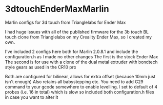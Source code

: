# 3dtouchEnderMaxMarlin
Marlin configs for 3d touch from Trianglelabs for Ender Max

I had huge issues with all of the published firmware for the 3b touch BL touch clone from Trianglelabs on my Creality Ender Max, so I created my own.

I've included 2 configs here both for Marlin 2.0.8.1 and include the configuration.h as I made no other changes
The first is the stock Ender Max
The second is for use with a clone of the dual metal extruder with bondtech style gears as used in the CR10 pro

Both are configured for bilinear, allows for extra offset (because 10mm just isn't enough)
Also retains all babystepping etc. You need to add G29 command to your gcode somewhere to enable levelling.
I set to default of 4 probes (i.e. 16 in total) which is slow so included both configuration.h files in case you want to alter it
